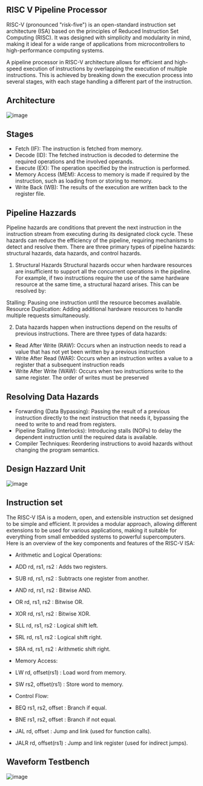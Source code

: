 ## RISC V Pipeline Processor

RISC-V (pronounced "risk-five") is an open-standard instruction set architecture (ISA) based on the principles of Reduced Instruction Set Computing (RISC). It was designed with simplicity and modularity in mind, making it ideal for a wide range of applications from microcontrollers to high-performance computing systems.

A pipeline processor in RISC-V architecture allows for efficient and high-speed execution of instructions by overlapping the execution of multiple instructions. This is achieved by breaking down the execution process into several stages, with each stage handling a different part of the instruction. 


## Architecture

![image](https://github.com/faatthy/RISC-V-Pipeline-Processor/assets/110846097/865941cc-bc1a-4f81-9066-eedf734383a1)

## Stages
- Fetch (IF): The instruction is fetched from memory.
- Decode (ID): The fetched instruction is decoded to determine the required operations and the involved operands.
- Execute (EX): The operation specified by the instruction is performed.
- Memory Access (MEM): Access to memory is made if required by the instruction, such as loading from or storing to memory.
- Write Back (WB): The results of the execution are written back to the register file.

## Pipeline Hazzards 
Pipeline hazards are conditions that prevent the next instruction in the instruction stream from executing during its designated clock cycle. These hazards can reduce the efficiency of the pipeline, requiring mechanisms to detect and resolve them. There are three primary types of pipeline hazards: structural hazards, data hazards, and control hazards.

1. Structural Hazards
Structural hazards occur when hardware resources are insufficient to support all the concurrent operations in the pipeline. For example, if two instructions require the use of the same hardware resource at the same time, a structural hazard arises. This can be resolved by:

Stalling: Pausing one instruction until the resource becomes available.
Resource Duplication: Adding additional hardware resources to handle multiple requests simultaneously.

2. Data hazards happen when instructions depend on the results of previous instructions. There are three types of data hazards:

- Read After Write (RAW): Occurs when an instruction needs to read a value that has not yet been written by a previous instruction
- Write After Read (WAR): Occurs when an instruction writes a value to a register that a subsequent instruction reads
- Write After Write (WAW): Occurs when two instructions write to the same register. The order of writes must be preserved

## Resolving Data Hazards
- Forwarding (Data Bypassing): Passing the result of a previous instruction directly to the next instruction that needs it, bypassing the need to write to and read from registers.
- Pipeline Stalling (Interlocks): Introducing stalls (NOPs) to delay the dependent instruction until the required data is available.
- Compiler Techniques: Reordering instructions to avoid hazards without changing the program semantics.

## Design Hazzard Unit 
![image](https://github.com/faatthy/RISC-V-Pipeline-Processor/assets/110846097/5d719c06-867c-4500-994f-095eb9185a8e)

## Instruction set 
The RISC-V ISA is a modern, open, and extensible instruction set designed to be simple and efficient. It provides a modular approach, allowing different extensions to be used for various applications, making it suitable for everything from small embedded systems to powerful supercomputers. Here is an overview of the key components and features of the RISC-V ISA:
- Arithmetic and Logical Operations:

- ADD rd, rs1, rs2 : Adds two registers.
- SUB rd, rs1, rs2 : Subtracts one register from another.
- AND rd, rs1, rs2 : Bitwise AND.
- OR rd, rs1, rs2 : Bitwise OR.
- XOR rd, rs1, rs2 : Bitwise XOR.
- SLL rd, rs1, rs2 : Logical shift left.
- SRL rd, rs1, rs2 : Logical shift right.
- SRA rd, rs1, rs2 : Arithmetic shift right.
- Memory Access:

- LW rd, offset(rs1) : Load word from memory.
- SW rs2, offset(rs1) : Store word to memory.
- Control Flow:

- BEQ rs1, rs2, offset : Branch if equal.
- BNE rs1, rs2, offset : Branch if not equal.
- JAL rd, offset : Jump and link (used for function calls).
- JALR rd, offset(rs1) : Jump and link register (used for indirect jumps).

## Waveform Testbench
![image](https://github.com/faatthy/RISC-V-Pipeline-Processor/assets/110846097/93045e1d-47de-4b7f-b624-0f210d47a143)
